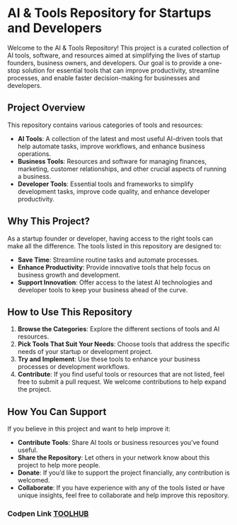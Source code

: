 # **AI & Tools Repository for Startups and Developers**

Welcome to the AI & Tools Repository! This project is a curated collection of AI tools, software, and resources aimed at simplifying the lives of startup founders, business owners, and developers. Our goal is to provide a one-stop solution for essential tools that can improve productivity, streamline processes, and enable faster decision-making for businesses and developers.

## **Project Overview**

This repository contains various categories of tools and resources:

- **AI Tools**: A collection of the latest and most useful AI-driven tools that help automate tasks, improve workflows, and enhance business operations.
- **Business Tools**: Resources and software for managing finances, marketing, customer relationships, and other crucial aspects of running a business.
- **Developer Tools**: Essential tools and frameworks to simplify development tasks, improve code quality, and enhance developer productivity.

## **Why This Project?**

As a startup founder or developer, having access to the right tools can make all the difference. The tools listed in this repository are designed to:
- **Save Time**: Streamline routine tasks and automate processes.
- **Enhance Productivity**: Provide innovative tools that help focus on business growth and development.
- **Support Innovation**: Offer access to the latest AI technologies and developer tools to keep your business ahead of the curve.

## **How to Use This Repository**

1. **Browse the Categories**: Explore the different sections of tools and AI resources.
2. **Pick Tools That Suit Your Needs**: Choose tools that address the specific needs of your startup or development project.
3. **Try and Implement**: Use these tools to enhance your business processes or development workflows.
4. **Contribute**: If you find useful tools or resources that are not listed, feel free to submit a pull request. We welcome contributions to help expand the project.

## **How You Can Support**

If you believe in this project and want to help improve it:
- **Contribute Tools**: Share AI tools or business resources you’ve found useful.
- **Share the Repository**: Let others in your network know about this project to help more people.
- **Donate**: If you’d like to support the project financially, any contribution is welcomed.
- **Collaborate**: If you have experience with any of the tools listed or have unique insights, feel free to collaborate and help improve this repository.

### Codpen Link [TOOLHUB](https://codepen.io/aayusranjan/pen/zxOJVgW)



